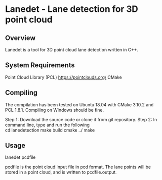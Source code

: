Lanedet - Lane detection for 3D point cloud
===========================================

Overview
--------

Lanedet is a tool for 3D point cloud lane detection written in C++.   

System Requirements 
-------------------
Point Cloud Library (PCL) https://pointclouds.org/
CMake


Compiling 
---------
The compilation has been tested on Ubuntu 18.04 with CMake 3.10.2 and PCL 1.8.1. Compiling on Windows should be fine.
 
Step 1: Download the source code or clone it from git repository.
Step 2: In command line, type and run the following  
cd lanedetection 
make build
cmake ../
make


Usage
-----
lanedet pcdfile

pcdfile is the point cloud input file in pcd format.
The lane points will be stored in a point cloud, and is written to pcdfile.output. 

